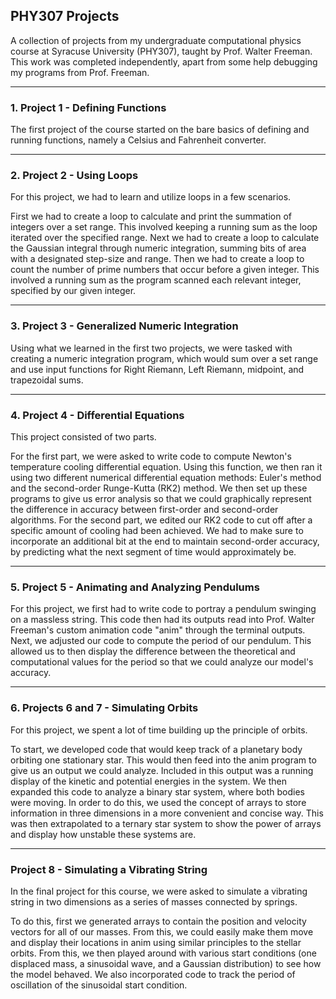 ## PHY307 Projects
A collection of projects from my undergraduate computational physics course at Syracuse University (PHY307), taught by Prof. Walter Freeman.
This work was completed independently, apart from some help debugging my programs from Prof. Freeman.

---
### 1. Project 1 - Defining Functions

The first project of the course started on the bare basics of defining and running functions, namely a Celsius and Fahrenheit converter.

---
### 2. Project 2 - Using Loops

For this project, we had to learn and utilize loops in a few scenarios.

First we had to create a loop to calculate and print the summation of integers over a set range. This involved keeping a running sum as the loop iterated over the specified range.
Next we had to create a loop to calculate the Gaussian integral through numeric integration, summing bits of area with a designated step-size and range.
Then we had to create a loop to count the number of prime numbers that occur before a given integer. This involved a running sum as the program scanned each relevant integer, specified by our given integer.

---
### 3. Project 3 - Generalized Numeric Integration

Using what we learned in the first two projects, we were tasked with creating a numeric integration program, which would sum over a set range and use input functions for Right Riemann, Left Riemann, midpoint, and trapezoidal sums.

---
### 4. Project 4 - Differential Equations

This project consisted of two parts.

For the first part, we were asked to write code to compute Newton's temperature cooling differential equation. Using this function, we then ran it using two different numerical differential equation methods: Euler's method and the second-order Runge-Kutta (RK2) method. We then set up these programs to give us error analysis so that we could graphically represent the difference in accuracy between first-order and second-order algorithms.
For the second part, we edited our RK2 code to cut off after a specific amount of cooling had been achieved. We had to make sure to incorporate an additional bit at the end to maintain second-order accuracy, by predicting what the next segment of time would approximately be.

---
### 5. Project 5 - Animating and Analyzing Pendulums

For this project, we first had to write code to portray a pendulum swinging on a massless string. This code then had its outputs read into Prof. Walter Freeman's custom animation code "anim" through the terminal outputs.
Next, we adjusted our code to compute the period of our pendulum. This allowed us to then display the difference between the theoretical and computational values for the period so that we could analyze our model's accuracy.

---
### 6. Projects 6 and 7 - Simulating Orbits

For this project, we spent a lot of time building up the principle of orbits.

To start, we developed code that would keep track of a planetary body orbiting one stationary star. This would then feed into the anim program to give us an output we could analyze. Included in this output was a running display of the kinetic and potential energies in the system.
We then expanded this code to analyze a binary star system, where both bodies were moving. In order to do this, we used the concept of arrays to store information in three dimensions in a more convenient and concise way.
This was then extrapolated to a ternary star system to show the power of arrays and display how unstable these systems are.

---
### Project 8 - Simulating a Vibrating String

In the final project for this course, we were asked to simulate a vibrating string in two dimensions as a series of masses connected by springs.

To do this, first we generated arrays to contain the position and velocity vectors for all of our masses. From this, we could easily make them move and display their locations in anim using similar principles to the stellar orbits. From this, we then played around with various start conditions (one displaced mass, a sinusoidal wave, and a Gaussian distribution) to see how the model behaved. We also incorporated code to track the period of oscillation of the sinusoidal start condition.
